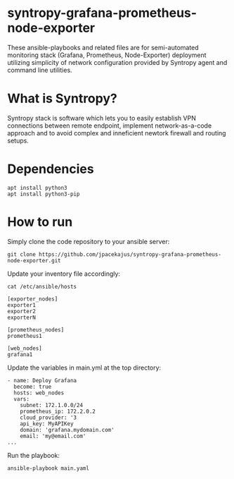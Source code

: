 # syntropy-grafana-prometheus-node-exporter

These ansible-playbooks and related files are for semi-automated monitoring stack (Grafana, Prometheus, Node-Exporter) deployment utilizing simplicity of network configuration provided by Syntropy agent and command line utilities.


# What is Syntropy?

Syntropy stack is software which lets you to easily establish VPN connections between remote endpoint, implement network-as-a-code approach and to avoid complex and inneficient newtork firewall and routing setups.

# Dependencies

```
apt install python3
apt install python3-pip
```

# How to run

Simply clone the code repository to your ansible server:
```
git clone https://github.com/jpacekajus/syntropy-grafana-prometheus-node-exporter.git
```
Update your inventory file accordingly:
```
cat /etc/ansible/hosts

[exporter_nodes]
exporter1
exporter2
exporterN

[prometheus_nodes]
prometheus1

[web_nodes]
grafana1

```
Update the variables in main.yml at the top directory:
```...
- name: Deploy Grafana
  become: true
  hosts: web_nodes
  vars:
    subnet: 172.1.0.0/24
    prometheus_ip: 172.2.0.2
    cloud_provider: '3
    api_key: MyAPIKey
    domain: 'grafana.mydomain.com'
    email: 'my@email.com'
...
```
Run the playbook:
```
ansible-playbook main.yaml
```
